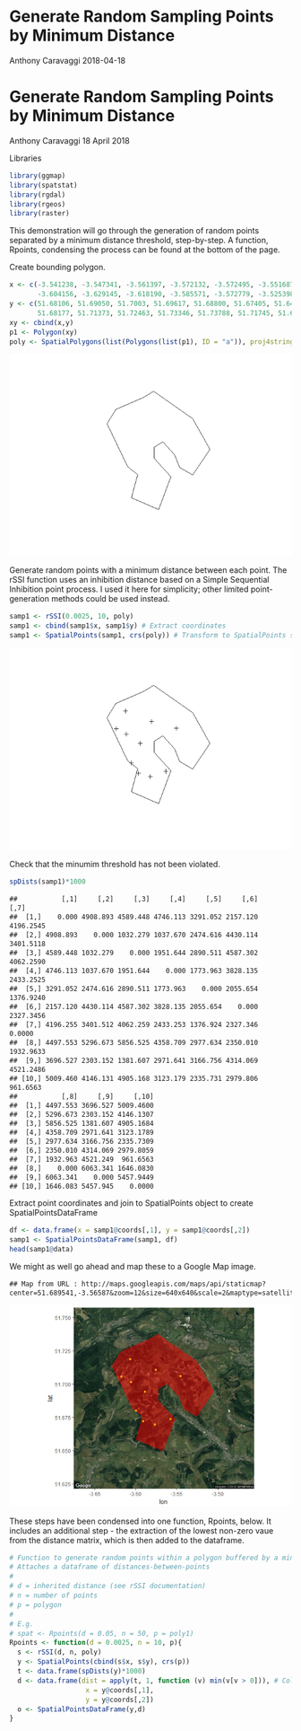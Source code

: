 Generate Random Sampling Points by Minimum Distance
================
Anthony Caravaggi
2018-04-18

Generate Random Sampling Points by Minimum Distance
===================================================

Anthony Caravaggi 18 April 2018

Libraries

``` r
library(ggmap)
library(spatstat)
library(rgdal)
library(rgeos)
library(raster)
```

This demonstration will go through the generation of random points separated by a minimum distance threshold, step-by-step. A function, Rpoints, condensing the process can be found at the bottom of the page.

Create bounding polygon.

``` r
x <- c(-3.541238, -3.547341, -3.561397, -3.572132, -3.572495, -3.551687, -3.566528, -3.599789, -3.592162,
       -3.604156, -3.629145, -3.618190, -3.585571, -3.572779, -3.525398, -3.504483, -3.525454, -3.541238)
y <- c(51.68106, 51.69050, 51.7003, 51.69617, 51.68800, 51.67405, 51.64949, 51.65832, 51.67560,
       51.68177, 51.71373, 51.72463, 51.73346, 51.73788, 51.71745, 51.69461, 51.67548, 51.68106)
xy <- cbind(x,y)
p1 <- Polygon(xy)
poly <- SpatialPolygons(list(Polygons(list(p1), ID = "a")), proj4string=CRS("+proj=longlat +ellps=WGS84 +datum=WGS84 +no_defs"))
```

![](Rpoints_files/figure-markdown_github-ascii_identifiers/unnamed-chunk-2-1.png)

Generate random points with a minimum distance between each point. The rSSI function uses an inhibition distance based on a Simple Sequential Inhibition point process. I used it here for simplicity; other limited point-generation methods could be used instead.

``` r
samp1 <- rSSI(0.0025, 10, poly) 
samp1 <- cbind(samp1$x, samp1$y) # Extract coordinates
samp1 <- SpatialPoints(samp1, crs(poly)) # Transform to SpatialPoints shapefile
```

![](Rpoints_files/figure-markdown_github-ascii_identifiers/unnamed-chunk-3-1.png)

Check that the minumim threshold has not been violated.

``` r
spDists(samp1)*1000
```

    ##           [,1]     [,2]     [,3]     [,4]     [,5]     [,6]      [,7]
    ##  [1,]    0.000 4908.893 4589.448 4746.113 3291.052 2157.120 4196.2545
    ##  [2,] 4908.893    0.000 1032.279 1037.670 2474.616 4430.114 3401.5118
    ##  [3,] 4589.448 1032.279    0.000 1951.644 2890.511 4587.302 4062.2590
    ##  [4,] 4746.113 1037.670 1951.644    0.000 1773.963 3828.135 2433.2525
    ##  [5,] 3291.052 2474.616 2890.511 1773.963    0.000 2055.654 1376.9240
    ##  [6,] 2157.120 4430.114 4587.302 3828.135 2055.654    0.000 2327.3456
    ##  [7,] 4196.255 3401.512 4062.259 2433.253 1376.924 2327.346    0.0000
    ##  [8,] 4497.553 5296.673 5856.525 4358.709 2977.634 2350.010 1932.9633
    ##  [9,] 3696.527 2303.152 1381.607 2971.641 3166.756 4314.069 4521.2486
    ## [10,] 5009.460 4146.131 4905.168 3123.179 2335.731 2979.806  961.6563
    ##           [,8]     [,9]     [,10]
    ##  [1,] 4497.553 3696.527 5009.4600
    ##  [2,] 5296.673 2303.152 4146.1307
    ##  [3,] 5856.525 1381.607 4905.1684
    ##  [4,] 4358.709 2971.641 3123.1789
    ##  [5,] 2977.634 3166.756 2335.7309
    ##  [6,] 2350.010 4314.069 2979.8059
    ##  [7,] 1932.963 4521.249  961.6563
    ##  [8,]    0.000 6063.341 1646.0830
    ##  [9,] 6063.341    0.000 5457.9449
    ## [10,] 1646.083 5457.945    0.0000

Extract point coordinates and join to SpatialPoints object to create SpatialPointsDataFrame

``` r
df <- data.frame(x = samp1@coords[,1], y = samp1@coords[,2]) 
samp1 <- SpatialPointsDataFrame(samp1, df)
head(samp1@data)
```

We might as well go ahead and map these to a Google Map image.

    ## Map from URL : http://maps.googleapis.com/maps/api/staticmap?center=51.689541,-3.56587&zoom=12&size=640x640&scale=2&maptype=satellite&sensor=false

![](Rpoints_files/figure-markdown_github-ascii_identifiers/unnamed-chunk-5-1.png)

These steps have been condensed into one function, Rpoints, below. It includes an additional step - the extraction of the lowest non-zero vaue from the distance matrix, which is then added to the dataframe.

``` r
# Function to generate random points within a polygon buffered by a minimum distance
# Attaches a dataframe of distances-between-points
#
# d = inherited distance (see rSSI documentation)
# n = number of points
# p = polygon
#
# E.g.
# spat <- Rpoints(d = 0.05, n = 50, p = poly1)
Rpoints <- function(d = 0.0025, n = 10, p){
  s <- rSSI(d, n, poly) 
  y <- SpatialPoints(cbind(s$x, s$y), crs(p))
  t <- data.frame(spDists(y)*1000)
  d <- data.frame(dist = apply(t, 1, function (v) min(v[v > 0])), # Collapse distances to non-zero minimum
                   x = y@coords[,1],
                   y = y@coords[,2])
  o <- SpatialPointsDataFrame(y,d)
}
```
